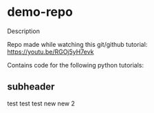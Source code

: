 # demo-repo
Description

Repo made while watching this git/github tutorial: https://youtu.be/RGOj5yH7evk

Contains code for the following python tutorials: 

## subheader

test test test new 
new 2

